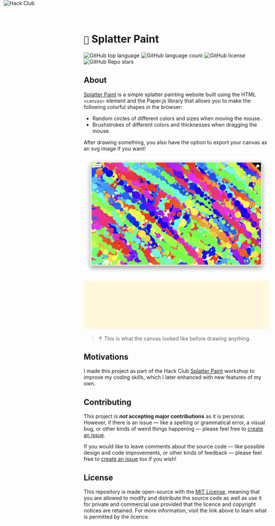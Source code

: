 # ```🎨``` Splatter Paint

![GitHub top language](https://img.shields.io/github/languages/top/J-cordz/splatter-paint?color=red)
![GitHub language count](https://img.shields.io/github/languages/count/J-cordz/splatter-paint)
![GitHub license](https://img.shields.io/github/license/J-cordz/splatter-paint)
![GitHub Repo stars](https://img.shields.io/github/stars/J-cordz/splatter-paint?style=social)

## About

[Splatter Paint](https://splatterpaint.vercel.app/) is a simple splatter painting website built using the HTML ```<canvas>``` element and the Paper.js library that allows you to make the following colorful shapes in the browser: 

- Random circles of different colors and sizes when moving the mouse.
- Brushstrokes of different colors and thicknesses when dragging the mouse.

After drawing something, you also have the option to export your canvas as an svg image if you want!

![](assets/canvas.png)

![](assets/canvas.svg)

> ↑ This is what the canvas looked like before drawing anything.

## Motivations

I made this project as part of the Hack Club [Splatter Paint](https://workshops.hackclub.com/splatter_paint/) workshop to improve my coding skills, which I later enhanced with new features of my own.

<a href="https://hackclub.com/"><img style="position: absolute; top: 0; left: 10px; border: 0; width: 256px; z-index: 999;" src="https://assets.hackclub.com/flag-orpheus-left.svg" alt="Hack Club"/></a>

## Contributing

This project is **_not_ accepting major contributions** as it is personal. However, if there is an issue — like a spelling or grammatical error, a visual bug, or other kinds of weird things happening — please feel free to [create an issue](https://github.com/j-cordz/splatter-paint/issues/new).

If you would like to leave comments about the source code — like possible design and code improvements, or other kinds of feedback — please feel free to [create an issue](https://github.com/j-cordz/splatter-paint/issues/new) too if you wish!

## License

This repository is made open-source with the [MIT License](LICENSE), meaning that you are allowed to modify and distribute the source code as well as use it for private and commercial use provided that the licence and copyright notices are retained. For more information, visit the link above to learn what is permitted by the licence.
